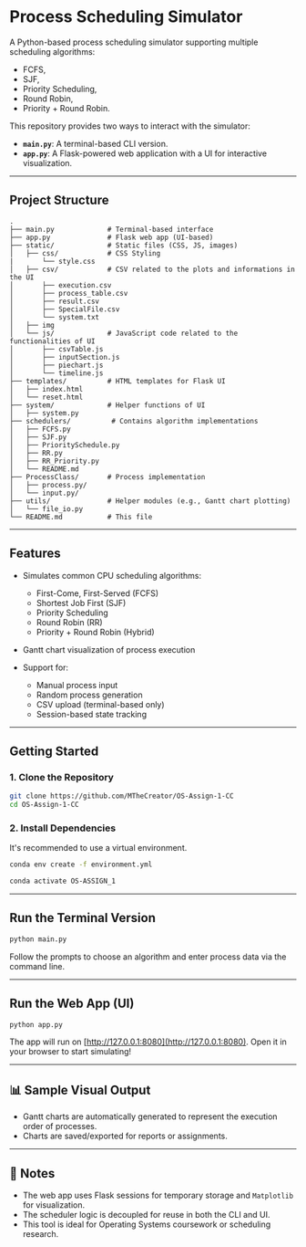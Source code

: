 # Process Scheduling Simulator

A Python-based process scheduling simulator supporting multiple scheduling algorithms: 
- FCFS, 
- SJF, 
- Priority Scheduling, 
- Round Robin, 
- Priority + Round Robin.

This repository provides two ways to interact with the simulator:

* **`main.py`**: A terminal-based CLI version.
* **`app.py`**: A Flask-powered web application with a UI for interactive visualization.

---

## Project Structure

```
.
├── main.py             # Terminal-based interface
├── app.py              # Flask web app (UI-based)
├── static/             # Static files (CSS, JS, images)
│   ├── css/            # CSS Styling
|       └── style.css
│   ├── csv/            # CSV related to the plots and informations in the UI
│       ├── execution.csv
│       ├── process_table.csv
│       ├── result.csv
│       ├── SpecialFile.csv
│       └── system.txt
│   ├── img
│   └── js/             # JavaScript code related to the functionalities of UI
│       ├── csvTable.js
│       ├── inputSection.js
│       ├── piechart.js
│       └── timeline.js
├── templates/          # HTML templates for Flask UI
│   ├── index.html
│   └── reset.html
├── system/             # Helper functions of UI
│   ├── system.py
├── schedulers/          # Contains algorithm implementations
│   ├── FCFS.py
│   ├── SJF.py
│   ├── PrioritySchedule.py
│   ├── RR.py
│   ├── RR_Priority.py
│   └── README.md
├── ProcessClass/       # Process implementation
│   ├── process.py/
│   └── input.py/
├── utils/              # Helper modules (e.g., Gantt chart plotting)
│   └── file_io.py
└── README.md           # This file
```

---

## Features

* Simulates common CPU scheduling algorithms:

  * First-Come, First-Served (FCFS)
  * Shortest Job First (SJF)
  * Priority Scheduling
  * Round Robin (RR)
  * Priority + Round Robin (Hybrid)
* Gantt chart visualization of process execution
* Support for:
  * Manual process input
  * Random process generation
  * CSV upload (terminal-based only)
  * Session-based state tracking

---

##  Getting Started

### 1. Clone the Repository

```bash
git clone https://github.com/MTheCreator/OS-Assign-1-CC
cd OS-Assign-1-CC
```

### 2. Install Dependencies

It's recommended to use a virtual environment.

```bash
conda env create -f environment.yml

conda activate OS-ASSIGN_1
```

---

##  Run the Terminal Version

```bash
python main.py
```

Follow the prompts to choose an algorithm and enter process data via the command line.

---

##  Run the Web App (UI)

```bash
python app.py
```

The app will run on [http://127.0.0.1:8080](http://127.0.0.1:8080). Open it in your browser to start simulating!

---

## 📊 Sample Visual Output

* Gantt charts are automatically generated to represent the execution order of processes.
* Charts are saved/exported for reports or assignments.

---

## 📌 Notes

* The web app uses Flask sessions for temporary storage and `Matplotlib` for visualization.
* The scheduler logic is decoupled for reuse in both the CLI and UI.
* This tool is ideal for Operating Systems coursework or scheduling research.

